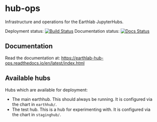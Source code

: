 # hub-ops
Infrastructure and operations for the Earthlab JupyterHubs.

Deployment status: [![Build Status](https://travis-ci.org/earthlab/hub-ops.svg?branch=master)](https://travis-ci.org/earthlab/hub-ops)
Documentation status: [![Docs Status](https://readthedocs.org/projects/earthlab-hub-ops/badge/?version=latest)](https://readthedocs.org/projects/earthlab-hub-ops/builds/)

## Documentation

Read the documentation at: https://earthlab-hub-ops.readthedocs.io/en/latest/index.html


## Available hubs

Hubs which are available for deployment:
* The main earthhub. This should always be running. It is configured via the
  chart in `earthhub/`.
* The test hub. This is a hub for experimenting with. It is configured via the
  chart in `staginghub/`.
